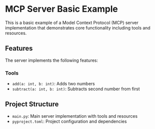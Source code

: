 # MCP Server Basic Example

This is a basic example of a Model Context Protocol (MCP) server implementation that demonstrates core functionality including tools and resources.

## Features

The server implements the following features:

### Tools
- `add(a: int, b: int)`: Adds two numbers
- `subtract(a: int, b: int)`: Subtracts second number from first

## Project Structure
- `main.py`: Main server implementation with tools and resources
- `pyproject.toml`: Project configuration and dependencies
